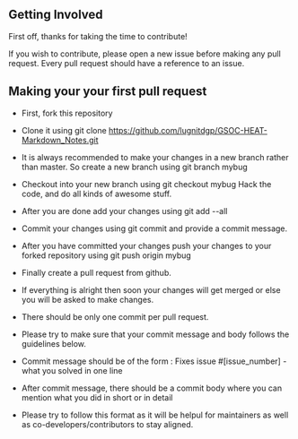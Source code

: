## Getting Involved

 First off, thanks for taking the time to contribute! 

If you wish to contribute, please open a new issue before making any pull request. Every pull request should have a reference to an issue.


## Making your your first pull request
- First, fork this repository
- Clone it using git clone https://github.com/lugnitdgp/GSOC-HEAT-Markdown_Notes.git
- It is always recommended to make your changes in a new branch rather than master. So create a new branch using git branch mybug
- Checkout into your new branch using git checkout mybug
Hack the code, and do all kinds of awesome stuff.
- After you are done add your changes using  git add --all
- Commit your changes using git commit and provide a commit message.
- After you have committed your changes push your changes to your forked repository using git push origin mybug
- Finally create a pull request from github.
- If everything is alright then soon your changes will get merged or else you will be asked to make changes.
- There should be only one commit per pull request.

- Please try to make sure that your commit message and body follows the guidelines below.

- Commit message should be of the form : Fixes issue #[issue_number] - what you solved in one line
- After commit message, there should be a commit body where you can mention what you did in short or in detail
- Please try to follow this format as it will be helpul for maintainers as well as co-developers/contributors to stay aligned.